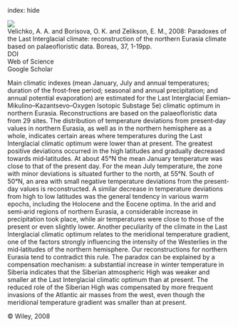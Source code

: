 index: hide

<div class="Citation">
    <div class="Citation-thumb CitationThumb-linked"  data-href="https://doi.org/10.1111/j.1502-3885.2007.00001.x">
      <img src="https://static.claimspace.cloud/climate-study-static/refs/thumbs/5/Velichko_et_al_2008-thumb.png" />
    </div>

  <div class="Citation-body">
    <div class="Citation-text">Velichko, A. A. and Borisova, O. K. and Zelikson, E. M., 2008: Paradoxes of the Last Interglacial climate: reconstruction of the northern Eurasia climate based on palaeofloristic data. <span class="Article-journal">Boreas, </span><span class="Article-volume">37, </span>1-19pp.</div>
    <div class="Citation-links">
      <div class="CitationLink" data-href="https://doi.org/10.1111/j.1502-3885.2007.00001.x">
        <div class="CitationLink-icon CitationLink-Doi"></div>
        <div class="CitationLink-text">DOI</div>
      </div>
      <div class="CitationLink" data-href="http://cel.webofknowledge.com/InboundService.do?customersID=atyponcel&smartRedirect=yes&mode=FullRecord&IsProductCode=Yes&product=CEL&Init=Yes&Func=Frame&action=retrieve&SrcApp=literatum&SrcAuth=atyponcel&SID=7CNc3cIRaBKjGbSujFM&UT=WOS:000252393000001">
        <div class="CitationLink-icon CitationLink-Isi"></div>
        <div class="CitationLink-text">Web of Science</div>
      </div>
      <div class="CitationLink" data-href="https://scholar.google.com/scholar?q=10.1111/j.1502-3885.2007.00001.x">
        <div class="CitationLink-icon CitationLink-Scholar"></div>
        <div class="CitationLink-text">Google Scholar</div>
      </div>
    </div>
  </div>
</div>

Main climatic indexes (mean January, July and annual temperatures; duration of the frost‐free period; seasonal and annual precipitation; and annual potential evaporation) are estimated for the Last Interglacial Eemian–Mikulino–Kazantsevo–Oxygen Isotopic Substage 5e) climatic optimum in northern Eurasia. Reconstructions are based on the palaeofloristic data from 29 sites. The distribution of temperature deviations from present‐day values in northern Eurasia, as well as in the northern hemisphere as a whole, indicates certain areas where temperatures during the Last Interglacial climatic optimum were lower than at present. The greatest positive deviations occurred in the high latitudes and gradually decreased towards mid‐latitudes. At about 45°N the mean January temperature was close to that of the present day. For the mean July temperature, the zone with minor deviations is situated further to the north, at 55°N. South of 50°N, an area with small negative temperature deviations from the present‐day values is reconstructed. A similar decrease in temperature deviations from high to low latitudes was the general tendency in various warm epochs, including the Holocene and the Eocene optima. In the arid and semi‐arid regions of northern Eurasia, a considerable increase in precipitation took place, while air temperatures were close to those of the present or even slightly lower. Another peculiarity of the climate in the Last Interglacial climatic optimum relates to the meridional temperature gradient, one of the factors strongly influencing the intensity of the Westerlies in the mid‐latitudes of the northern hemisphere. Our reconstructions for northern Eurasia tend to contradict this rule. The paradox can be explained by a compensation mechanism: a substantial increase in winter temperature in Siberia indicates that the Siberian atmospheric High was weaker and smaller at the Last Interglacial climatic optimum than at present. The reduced role of the Siberian High was compensated by more frequent invasions of the Atlantic air masses from the west, even though the meridional temperature gradient was smaller than at present.

<div class="Citation-copy">
&copy; Wiley, 2008
</div>